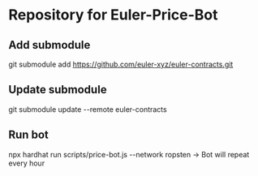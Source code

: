 # Repository for Euler-Price-Bot

## Add submodule
git submodule add https://github.com/euler-xyz/euler-contracts.git

## Update submodule
git submodule update --remote euler-contracts

## Run bot
npx hardhat run scripts/price-bot.js --network ropsten
    -> Bot will repeat every hour
